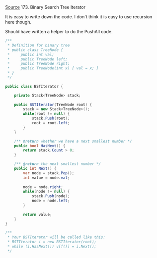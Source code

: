 [Source](https://leetcode.com/problems/binary-search-tree-iterator/#/description)
173. Binary Search Tree Iterator

It is easy to write down the code. I don't think it is easy to use recursion here though.

Should have written a helper to do the PushAll code.

```csharp
/**
 * Definition for binary tree
 * public class TreeNode {
 *     public int val;
 *     public TreeNode left;
 *     public TreeNode right;
 *     public TreeNode(int x) { val = x; }
 * }
 */

public class BSTIterator {

    private Stack<TreeNode> stack;
    
    public BSTIterator(TreeNode root) {
        stack = new Stack<TreeNode>();
        while(root != null) {
            stack.Push(root);
            root = root.left;
        }
    }

    /** @return whether we have a next smallest number */
    public bool HasNext() {
        return stack.Count > 0;
    }

    /** @return the next smallest number */
    public int Next() {
        var node = stack.Pop();
        int value = node.val;
        
        node = node.right;
        while(node != null) {
            stack.Push(node);
            node = node.left;
        }
        
        return value;
    }
}

/**
 * Your BSTIterator will be called like this:
 * BSTIterator i = new BSTIterator(root);
 * while (i.HasNext()) v[f()] = i.Next();
 */
```
